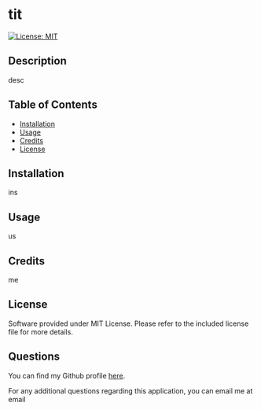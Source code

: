 # tit

[![License: MIT](https://img.shields.io/badge/License-MIT-yellow.svg)](https://opensource.org/licenses/MIT)
        
## Description
desc
        
## Table of Contents

- [Installation](#installation)
- [Usage](#usage)
- [Credits](#credits)
- [License](#license)
        
## Installation
ins
        

## Usage
us
        
## Credits
me
        
## License
Software provided under MIT License. Please refer to the included license file for more details.
        
## Questions
You can find my Github profile [here](https://www.github.com/and).
        
For any additional questions regarding this application, you can email me at email